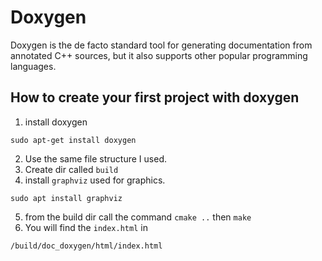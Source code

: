 # Doxygen
Doxygen is the de facto standard tool for generating documentation from annotated C++ sources, but it also supports other popular programming languages.

## How to create your first project with doxygen
1. install doxygen
```
sudo apt-get install doxygen
```
2. Use the same file structure I used.
3. Create dir called ```build```
4. install ```graphviz```  used for graphics.
```
sudo apt install graphviz
```
5. from the build dir call the command ```cmake ..``` then ```make```
6. You will find the ```index.html``` in
```
/build/doc_doxygen/html/index.html
```